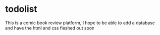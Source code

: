 # todolist
This is a comic book review platform, I hope to be able to add a database and have the html and css fleshed out soon
